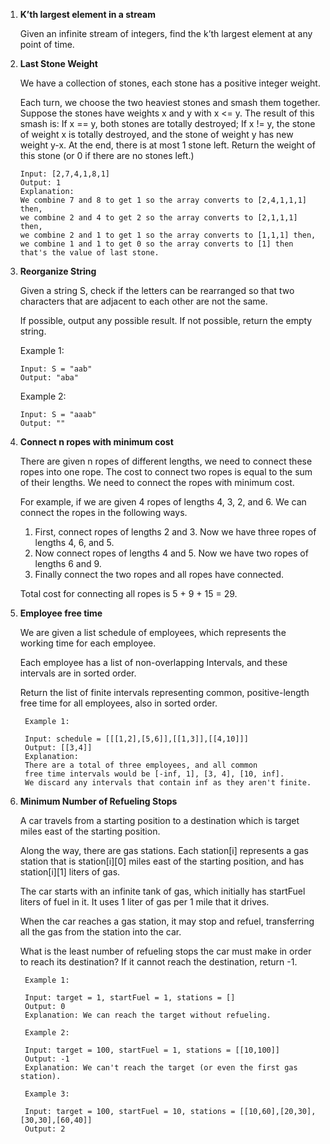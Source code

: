 1.  **K’th largest element in a stream**

    Given an infinite stream of integers, find the k’th largest element at any point of time.

2.  **Last Stone Weight**

    We have a collection of stones, each stone has a positive integer weight.

    Each turn, we choose the two heaviest stones and smash them together.  Suppose the stones have weights x and y with x <= y.  The result of this smash is:
    If x == y, both stones are totally destroyed;
    If x != y, the stone of weight x is totally destroyed, and the stone of weight y has new weight y-x.
    At the end, there is at most 1 stone left.  Return the weight of this stone (or 0 if there are no stones left.) 
    
        Input: [2,7,4,1,8,1]
        Output: 1
        Explanation: 
        We combine 7 and 8 to get 1 so the array converts to [2,4,1,1,1] then,
        we combine 2 and 4 to get 2 so the array converts to [2,1,1,1] then,
        we combine 2 and 1 to get 1 so the array converts to [1,1,1] then,
        we combine 1 and 1 to get 0 so the array converts to [1] then that's the value of last stone.

3.  **Reorganize String**   

    Given a string S, check if the letters can be rearranged so that two characters that are adjacent to each other are not the same.
    
    If possible, output any possible result.  If not possible, return the empty string.   
    
    Example 1:
    
        Input: S = "aab"
        Output: "aba"
    Example 2:
    
        Input: S = "aaab"
        Output: ""
        
4. **Connect n ropes with minimum cost**

    There are given n ropes of different lengths, we need to connect these ropes into one rope. The cost to connect two 
    ropes is equal to the sum of their lengths. We need to connect the ropes with minimum cost.        
    
    For example, if we are given 4 ropes of lengths 4, 3, 2, and 6. We can connect the ropes in the following ways.
    
    1) First, connect ropes of lengths 2 and 3. Now we have three ropes of lengths 4, 6, and 5.
    2) Now connect ropes of lengths 4 and 5. Now we have two ropes of lengths 6 and 9.
    3) Finally connect the two ropes and all ropes have connected.
    
    Total cost for connecting all ropes is 5 + 9 + 15 = 29. 
    
5. **Employee free time**

    We are given a list schedule of employees, which represents the working time for each employee.
    
    Each employee has a list of non-overlapping Intervals, and these intervals are in sorted order.
    
    Return the list of finite intervals representing common, positive-length free time for all employees, also in sorted order.    
    
        Example 1:
        
        Input: schedule = [[[1,2],[5,6]],[[1,3]],[[4,10]]]
        Output: [[3,4]]
        Explanation:
        There are a total of three employees, and all common
        free time intervals would be [-inf, 1], [3, 4], [10, inf].
        We discard any intervals that contain inf as they aren't finite.

6. **Minimum Number of Refueling Stops**

    A car travels from a starting position to a destination which is target miles east of the starting position.
    
    Along the way, there are gas stations.  Each station[i] represents a gas station that is station[i][0] miles east of the starting position, and has station[i][1] liters of gas.

    The car starts with an infinite tank of gas, which initially has startFuel liters of fuel in it.  It uses 1 liter of gas per 1 mile that it drives.

    When the car reaches a gas station, it may stop and refuel, transferring all the gas from the station into the car.

    What is the least number of refueling stops the car must make in order to reach its destination?  If it cannot reach the destination, return -1.
    
        Example 1:
        
        Input: target = 1, startFuel = 1, stations = []
        Output: 0
        Explanation: We can reach the target without refueling.
        
        Example 2:
        
        Input: target = 100, startFuel = 1, stations = [[10,100]]
        Output: -1
        Explanation: We can't reach the target (or even the first gas station).
        
        Example 3:
        
        Input: target = 100, startFuel = 10, stations = [[10,60],[20,30],[30,30],[60,40]]
        Output: 2    